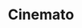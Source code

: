 ---
title: "Cinemato"
description: "A dynamic movie discovery platform built with React and TMDB API. Features include real-time search with auto-suggestions, comprehensive movie/TV show details including cast info and trailers, user ratings and reviews, watchlist functionality, and a fully responsive design optimized for all devices. Implemented efficient API data caching, infinite scroll pagination, and modern UI/UX principles for seamless content exploration."
url: "https://cinemato-two.vercel.app/"
featured: true
techs: ["React", "TMDB API", "Redux", "Tailwind CSS", "TypeScript", "REST API"]
---
